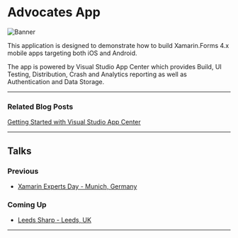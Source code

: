 # Advocates App 

![Banner](Resources/HeaderImage.png)

This application is designed to demonstrate how to build Xamarin.Forms 4.x mobile apps targeting both iOS and Android. 

The app is powered by Visual Studio App Center which provides Build, UI Testing, Distribution, Crash and Analytics reporting as well as Authentication and Data Storage. 

---
### Related  Blog Posts
[Getting Started with Visual Studio App Center](https://mikecodes.net/2019/06/10/getting-started-with-data-and-auth-using-microsoft-app-center/)

---

## Talks 
### Previous
* [Xamarin Experts Day - Munich, Germany](https://expertday.forxamarin.com/)

### Coming Up
* [Leeds Sharp - Leeds, UK](https://www.meetup.com/Leeds-Sharp/)

---